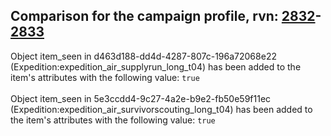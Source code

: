 ## Comparison for the campaign profile, rvn: [2832](https://github.com/PRO100KatYT/FortniteProfileRevisions/tree/main/profiles/campaign/2832%20campaign.json)-[2833](https://github.com/PRO100KatYT/FortniteProfileRevisions/tree/main/profiles/campaign/2833%20campaign.json)

Object item_seen in d463d188-dd4d-4287-807c-196a72068e22 (Expedition:expedition_air_supplyrun_long_t04) has been added to the item's attributes with the following value: `true`
<br><br>
Object item_seen in 5e3ccdd4-9c27-4a2e-b9e2-fb50e59f11ec (Expedition:expedition_air_survivorscouting_long_t04) has been added to the item's attributes with the following value: `true`
<br><br>
